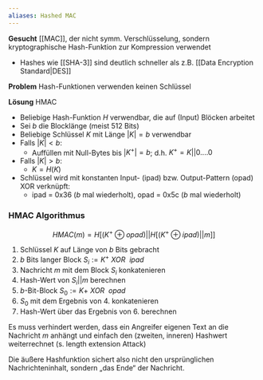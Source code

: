 ```yaml
---
aliases: Hashed MAC
---
```


**Gesucht**
[[MAC]], der nicht symm. Verschlüsselung, sondern kryptographische Hash-Funktion zur Kompression verwendet 
- Hashes wie [[SHA-3]] sind deutlich schneller als z.B. [[Data Encryption Standard|DES]] 

**Problem** 
Hash-Funktionen verwenden keinen Schlüssel 

**Lösung** HMAC 
- Beliebige Hash-Funktion $H$ verwendbar, die auf (Input) Blöcken arbeitet 
- Sei $b$ die Blocklänge (meist 512 Bits) 
- Beliebige Schlüssel $K$ mit Länge $|K| = b$ verwendbar 
- Falls $|K| < b$: 
	- Auffüllen mit Null-Bytes bis |$K^+| = b$; d.h. $K^+ = K||0....0$ 
- Falls $|K| > b$: 
	- $K = H(K)$ 
- Schlüssel wird mit konstanten Input- (ipad) bzw. Output-Pattern (opad) XOR verknüpft:
	- ipad = 0x36 ($b$ mal wiederholt), opad = 0x5c ($b$ mal wiederholt)

### HMAC Algorithmus
$$HMAC(m) = H \Big[ (K^+ \oplus opad) || H [(K^+ \oplus ipad) ||m] \Big]$$
1. Schlüssel $K$ auf Länge von $b$ Bits gebracht 
2. $b$ Bits langer Block $S_i := K^+ \: XOR \:\:ipad$
3. Nachricht $m$ mit dem Block $S_i$ konkatenieren 
4. Hash-Wert von $S_i || m$ berechnen 
5. $b$-Bit-Block $S_0 := K+ \: XOR \: \: opad$
6. $S_0$ mit dem Ergebnis von 4. konkatenieren 
7. Hash-Wert über das Ergebnis von 6. berechnen 

Es muss verhindert werden, dass ein Angreifer eigenen Text an die Nachricht $m$ anhängt und einfach den (zweiten, inneren) Hashwert weiterrechnet (s. length extension Attack) 

Die äußere Hashfunktion sichert also nicht den ursprünglichen Nachrichteninhalt, sondern „das Ende“ der Nachricht.
